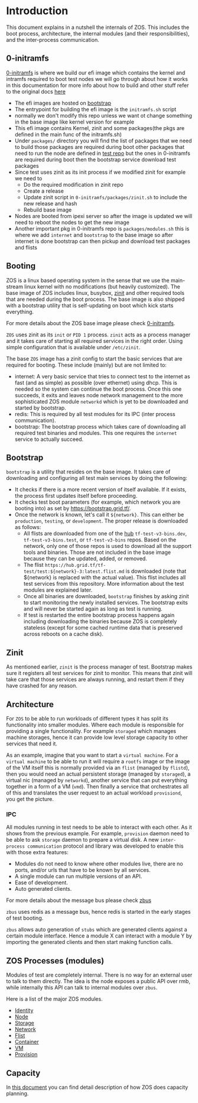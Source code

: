 # Introduction

This document explains in a nutshell the internals of ZOS. This includes the boot process, architecture, the internal modules (and their responsibilities), and the inter-process communication.

## 0-initramfs

[0-initramfs](https://github.com/threefoldtech/0-initramfs) is where we build our efi image which contains the kernel and intramfs required to boot test nodes
we will go through about how it works in this documentation for more info about how to build and other stuff refer to the original docs [here](https://github.com/threefoldtech/0-initramfs/blob/development-test-v3/README.md)

- The efi images are hosted on [bootstrap](https://bootstrap.grid.tf/images)
- The entrypoint for building the efi image is the `initramfs.sh` script
- normally we don't modify this repo unless we want ot change something in the base image like kernel version for example
- This efi image contains Kernel, zinit and some packages(the pkgs are defined in the main func of the initramfs.sh)
- Under `packages/` directory you will find the list of packages that we need to build those packages are required during boot other packages that need to run the node are defined in [test repo](https://github.com/threefoldtech/test/tree/main/bins/packages) but the ones in 0-initramfs are required during boot then the bootstrap service download test packages
- Since test uses zinit as its init process if we modified zinit for example we need to
  - Do the required modification in zinit repo
  - Create a release
  - Update zinit script in `0-initramfs/packages/zinit.sh` to include the new release and hash
  - Rebuild base image
- Nodes are booted from ipexi server so after the image is updated we will need to reboot the nodes to get the new image
- Another important pkg in 0-initramfs repo is `packages/modules.sh` this is where we add `internet` and `bootstrap` to the base image so after internet is done bootstrap can then pickup and download test packages and flists

## Booting

ZOS is a linux based operating system in the sense that we use the main-stream linux kernel with no modifications (but heavily customized). The base image of ZOS includes linux, busybox, [zinit](https://github.com/threefoldtech/zinit) and other required tools that are needed during the boot process. The base image is also shipped with a bootstrap utility that is self-updating on boot which kick starts everything.

For more details about the ZOS base image please check [0-initramfs](https://github.com/threefoldtech/0-initramfs).

`ZOS` uses zinit as its `init` or `PID 1` process. `zinit` acts as a process manager and it takes care of starting all required services in the right order. Using simple configuration that is available under `/etc/zinit`.

The base `ZOS` image has a zinit config to start the basic services that are required for booting. These include (mainly) but are not limited to:

- internet: A very basic service that tries to connect test to the internet as fast (and as simple) as possible (over ethernet) using dhcp. This is needed so the system can continue the boot process. Once this one succeeds, it exits and leaves node network management to the more sophisticated ZOS module `networkd` which is yet to be downloaded and started by bootstrap.
- redis: This is required by all test modules for its IPC (inter process communication).
- bootstrap: The bootstrap process which takes care of downloading all required test binaries and modules. This one requires the `internet` service to actually succeed.

## Bootstrap

`bootstrap` is a utility that resides on the base image. It takes care of downloading and configuring all test main services by doing the following:

- It checks if there is a more recent version of itself available. If it exists, the process first updates itself before proceeding.
- It checks test boot parameters (for example, which network you are booting into) as set by <https://bootstrap.grid.tf/>.
- Once the network is known, let's call it `${network}`. This can either be `production`, `testing`, or `development`. The proper release is downloaded as follows:
  - All flists are downloaded from one of the [hub](https://hub.grid.tf/) `tf-test-v3-bins.dev`, `tf-test-v3-bins.test`, or `tf-test-v3-bins` repos. Based on the network, only one of those repos is used to download all the support tools and binaries. Those are not included in the base image because they can be updated, added, or removed.
  - The flist `https://hub.grid.tf/tf-test/test:${network}-3:latest.flist.md` is downloaded (note that ${network} is replaced with the actual value). This flist includes all test services from this repository. More information about the test modules are explained later.
  - Once all binaries are downloaded, `bootstrap` finishes by asking zinit to start monitoring the newly installed services. The bootstrap exits and will never be started again as long as test is running.
  - If test is restarted the entire bootstrap process happens again including downloading the binaries because ZOS is completely stateless (except for some cached runtime data that is preserved across reboots on a cache disk).

## Zinit

As mentioned earlier, `zinit` is the process manager of test. Bootstrap makes sure it registers all test services for zinit to monitor. This means that zinit will take care that those services are always running, and restart them if they have crashed for any reason.

## Architecture

For `ZOS` to be able to run workloads of different types it has split its functionality into smaller modules. Where each module is responsible for providing a single functionality. For example `storaged` which manages machine storages, hence it can provide low level storage capacity to other services that need it.

As an example, imagine that you want to start a `virtual machine`. For a `virtual machine` to be able to run it will require a `rootfs` image or the image of the VM itself this is normally provided via an `flist` (managed by `flistd`), then you would need an actual persistent storage (managed by `storaged`), a virtual nic (managed by `networkd`), another service that can put everything together in a form of a VM (`vmd`). Then finally a service that orchestrates all of this and translates the user request to an actual workload `provisiond`, you get the picture.

### IPC

All modules running in test needs to be able to interact with each other. As it shows from the previous example. For example, `provision` daemon need to be able to ask `storage` daemon to prepare a virtual disk. A new `inter-process communication` protocol and library was developed to enable this with those extra features:

- Modules do not need to know where other modules live, there are no ports, and/or urls that have to be known by all services.
- A single module can run multiple versions of an API.
- Ease of development.
- Auto generated clients.

For more details about the message bus please check [zbus](https://github.com/threefoldtech/zbus)

`zbus` uses redis as a message bus, hence redis is started in the early stages of test booting.

`zbus` allows auto generation of `stubs` which are generated clients against a certain module interface. Hence a module X can interact with a module Y by importing the generated clients and then start making function calls.

## ZOS Processes (modules)

Modules of test are completely internal. There is no way for an external user to talk to them directly. The idea is the node exposes a public API over rmb, while internally this API can talk to internal modules over `zbus`.

Here is a list of the major ZOS modules.

- [Identity](identity/readme.md)
- [Node](node/readme.md)
- [Storage](storage/readme.md)
- [Network](network/readme.md)
- [Flist](flist/readme.md)
- [Container](container/readme.md)
- [VM](vmd/readme.md)
- [Provision](provision/readme.md)

## Capacity

In [this document](capacity.md) you can find detail description of how ZOS does capacity planning.
